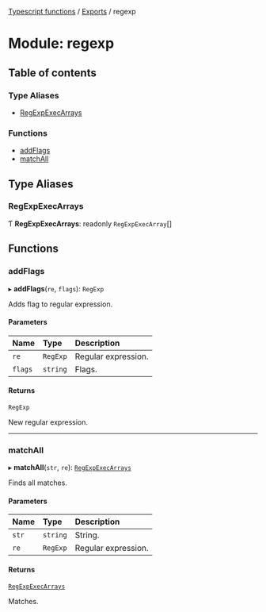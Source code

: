 [Typescript functions](../index.md) / [Exports](../modules.md) / regexp

# Module: regexp

## Table of contents

### Type Aliases

- [RegExpExecArrays](regexp.md#regexpexecarrays)

### Functions

- [addFlags](regexp.md#addflags)
- [matchAll](regexp.md#matchall)

## Type Aliases

### RegExpExecArrays

Ƭ **RegExpExecArrays**: readonly `RegExpExecArray`[]

## Functions

### addFlags

▸ **addFlags**(`re`, `flags`): `RegExp`

Adds flag to regular expression.

#### Parameters

| Name | Type | Description |
| :------ | :------ | :------ |
| `re` | `RegExp` | Regular expression. |
| `flags` | `string` | Flags. |

#### Returns

`RegExp`

New regular expression.

___

### matchAll

▸ **matchAll**(`str`, `re`): [`RegExpExecArrays`](regexp.md#regexpexecarrays)

Finds all matches.

#### Parameters

| Name | Type | Description |
| :------ | :------ | :------ |
| `str` | `string` | String. |
| `re` | `RegExp` | Regular expression. |

#### Returns

[`RegExpExecArrays`](regexp.md#regexpexecarrays)

Matches.
